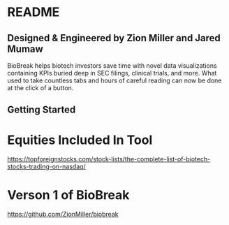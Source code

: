 # README

## Designed & Engineered by Zion Miller and Jared Mumaw

BioBreak helps biotech investors save time with novel data visualizations containing KPIs buried deep in SEC filings, clinical trials, and more. What used to take countless tabs and hours of careful reading can now be done at the click of a button.

## Getting Started

# Equities Included In Tool
https://topforeignstocks.com/stock-lists/the-complete-list-of-biotech-stocks-trading-on-nasdaq/

# Verson 1 of BioBreak
https://github.com/ZionMiller/biobreak
